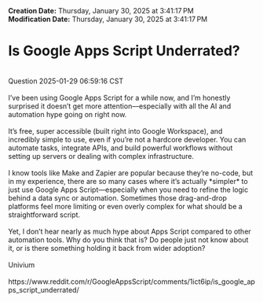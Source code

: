 <div><b>Creation Date:</b> Thursday, January 30, 2025 at 3:41:17 PM<br></div>
<div><b>Modification Date:</b> Thursday, January 30, 2025 at 3:41:17 PM<br></div>
<div><h1>Is Google Apps Script Underrated?</h1></div>
<div><br></div>
<div>Question 2025-01-29 06:59:16 CST</div>
<div><br></div>
<div>I’ve been using Google Apps Script for a while now, and I’m honestly surprised it doesn’t get more attention—especially with all the AI and automation hype going on right now.  </div>
<div><br></div>
<div>It’s free, super accessible (built right into Google Workspace), and incredibly simple to use, even if you’re not a hardcore developer. You can automate tasks, integrate APIs, and build powerful workflows without setting up servers or dealing with complex infrastructure.  </div>
<div><br></div>
<div>I know tools like Make and Zapier are popular because they’re no-code, but in my experience, there are so many cases where it’s actually *simpler* to just use Google Apps Script—especially when you need to refine the logic behind a data sync or automation. Sometimes those drag-and-drop platforms feel more limiting or even overly complex for what should be a straightforward script.  </div>
<div><br></div>
<div>Yet, I don’t hear nearly as much hype about Apps Script compared to other automation tools. Why do you think that is? Do people just not know about it, or is there something holding it back from wider adoption?</div>
<div><br></div>
<div>Univium</div>
<div><br></div>
<div>https://www.reddit.com/r/GoogleAppsScript/comments/1ict6ip/is_google_apps_script_underrated/</div>

